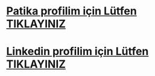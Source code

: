 # [Patika profilim için Lütfen TIKLAYINIZ](https://academy.patika.dev/@tariksiler)
# [Linkedin profilim için Lütfen TIKLAYINIZ](https://www.linkedin.com/in/silertarik/)